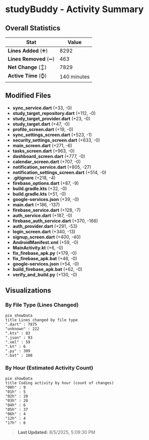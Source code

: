 # studyBuddy - Activity Summary 

## Overall Statistics

| Stat                   | Value                                                             |
| ---------------------- | ----------------------------------------------------------------- |
| **Lines Added** (➕)   | 8292                                          |
| **Lines Removed** (➖) | 463                                        |
| **Net Change** (↕)    | 7829                |
| **Active Time** (⌚)   | 140 minutes |


## Modified Files
- **sync_service.dart** (+33, -0)
- **study_target_repository.dart** (+112, -0)
- **study_target_provider.dart** (+23, -0)
- **study_target.dart** (+47, -0)
- **profile_screen.dart** (+19, -0)
- **sync_settings_screen.dart** (+523, -1)
- **security_settings_screen.dart** (+633, -0)
- **main_screen.dart** (+271, -6)
- **tasks_screen.dart** (+963, -0)
- **dashboard_screen.dart** (+777, -0)
- **calendar_screen.dart** (+707, -0)
- **notification_service.dart** (+805, -27)
- **notification_settings_screen.dart** (+514, -0)
- **.gitignore** (+218, -4)
- **firebase_options.dart** (+87, -9)
- **build.gradle.kts** (+32, -0)
- **build.gradle.kts** (+51, -0)
- **google-services.json** (+39, -0)
- **main.dart** (+186, -137)
- **firebase_service.dart** (+128, -7)
- **auth_service.dart** (+187, -0)
- **firebase_auth_service.dart** (+370, -166)
- **auth_provider.dart** (+291, -53)
- **login_screen.dart** (+340, -13)
- **signup_screen.dart** (+400, -40)
- **AndroidManifest.xml** (+59, -0)
- **MainActivity.kt** (+6, -0)
- **fix_firebase_apk.py** (+179, -0)
- **fix_firebase_apk.bat** (+46, -0)
- **google-services.json** (+54, -0)
- **build_firebase_apk.bat** (+62, -0)
- **verify_and_build.py** (+130, -0)

## Visualizations

### By File Type (Lines Changed)

```mermaid
pie showData
title Lines changed by file type
".dart" : 7875
"unknown" : 222
".kts" : 83
".json" : 93
".xml" : 59
".kt" : 6
".py" : 309
".bat" : 108
```

### By Hour (Estimated Activity Count)

```mermaid
pie showData
title Coding activity by hour (count of changes)
"00h" : 9
"01h" : 5
"02h" : 20
"03h" : 20
"04h" : 6
"05h" : 37
"06h" : 4
"12h" : 4
"17h" : 6
```


> **Last Updated:** 8/5/2025, 5:09:30 PM
